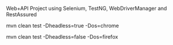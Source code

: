 Web+API Project using Selenium, TestNG, WebDriverManager and RestAssured

mvn clean test -Dheadless=true -Dos=chrome

mvn clean test -Dheadless=false -Dos=firefox